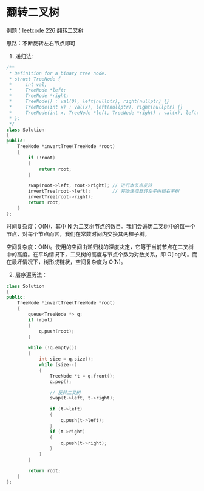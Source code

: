 # 翻转二叉树

例题：[leetcode 226 翻转二叉树](https://leetcode.cn/problems/invert-binary-tree/description/)

思路：不断反转左右节点即可

1. 递归法:

```cpp
/**
 * Definition for a binary tree node.
 * struct TreeNode {
 *     int val;
 *     TreeNode *left;
 *     TreeNode *right;
 *     TreeNode() : val(0), left(nullptr), right(nullptr) {}
 *     TreeNode(int x) : val(x), left(nullptr), right(nullptr) {}
 *     TreeNode(int x, TreeNode *left, TreeNode *right) : val(x), left(left), right(right) {}
 * };
 */
class Solution
{
public:
    TreeNode *invertTree(TreeNode *root)
    {
        if (!root)
        {
            return root;
        }

        swap(root->left, root->right); // 进行本节点反转
        invertTree(root->left);        // 开始递归反转左子树和右子树
        invertTree(root->right);
        return root;
    }
};
```

时间复杂度：O(N)，其中 N 为二叉树节点的数目。我们会遍历二叉树中的每一个节点，对每个节点而言，我们在常数时间内交换其两棵子树。

空间复杂度：O(N)。使用的空间由递归栈的深度决定，它等于当前节点在二叉树中的高度。在平均情况下，二叉树的高度与节点个数为对数关系，即 O(logN)。而在最坏情况下，树形成链状，空间复杂度为 O(N)。

2. 层序遍历法：

```cpp
class Solution
{
public:
    TreeNode *invertTree(TreeNode *root)
    {
        queue<TreeNode *> q;
        if (root)
        {
            q.push(root);
        }

        while (!q.empty())
        {
            int size = q.size();
            while (size--)
            {
                TreeNode *t = q.front();
                q.pop();

                // 反转二叉树
                swap(t->left, t->right);

                if (t->left)
                {
                    q.push(t->left);
                }
                if (t->right)
                {
                    q.push(t->right);
                }
            }
        }

        return root;
    }
};
```
